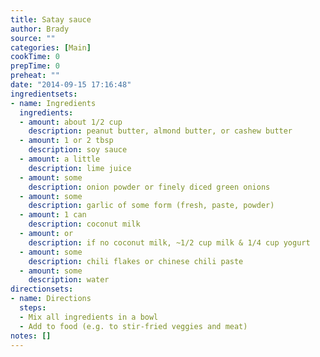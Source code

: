 ```yaml
---
title: Satay sauce
author: Brady
source: ""
categories: [Main]
cookTime: 0
prepTime: 0
preheat: ""
date: "2014-09-15 17:16:48"
ingredientsets:
- name: Ingredients
  ingredients:
  - amount: about 1/2 cup
    description: peanut butter, almond butter, or cashew butter
  - amount: 1 or 2 tbsp
    description: soy sauce
  - amount: a little
    description: lime juice
  - amount: some
    description: onion powder or finely diced green onions
  - amount: some
    description: garlic of some form (fresh, paste, powder)
  - amount: 1 can
    description: coconut milk
  - amount: or
    description: if no coconut milk, ~1/2 cup milk & 1/4 cup yogurt
  - amount: some
    description: chili flakes or chinese chili paste
  - amount: some
    description: water
directionsets:
- name: Directions
  steps:
  - Mix all ingredients in a bowl
  - Add to food (e.g. to stir-fried veggies and meat)
notes: []
---
```


